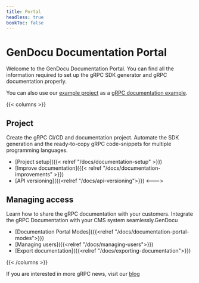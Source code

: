 ```yaml
---
title: Portal
headless: true
bookToc: false
---
```

# GenDocu Documentation Portal

Welcome to the GenDocu Documentation Portal.
You can find all the information required to set up the gRPC SDK generator and gRPC documentation properly.

You can also use our [example project](https://github.com/gendocu-com-examples/library-app) as a [gRPC documentation example](https://doc.gendocu.com/gendocu/api/Library%20App/).


{{< columns >}}
## Project

Create the gRPC CI/CD and documentation project. Automate the SDK generation and the ready-to-copy gRPC code-snippets for multiple programming languages.

- [Project setup]({{< relref "/docs/documentation-setup" >}})
- [Improve documentation]({{< relref "/docs/documentation-improvements" >}})
- [API versioning]({{<relref "/docs/api-versioning">}})
<--->

## Managing access

Learn how to share the gRPC documentation with your customers. Integrate the gRPC Documentation with your CMS system seamlessly.GenDocu

- [Documentation Portal Modes]({{<relref "/docs/documentation-portal-modes">}})
- [Managing users]({{<relref "/docs/managing-users">}})
- [Export documentation]({{<relref "/docs/exporting-documentation">}})


{{< /columns >}}

If you are interested in more gRPC news, visit our [blog](https://blog.gendocu.com)